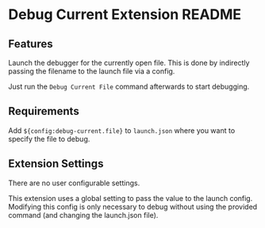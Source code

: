 # Debug Current Extension README

## Features

Launch the debugger for the currently open file. This is done by indirectly passing the filename to the launch file via a config.

Just run the `Debug Current File` command afterwards to start debugging.

## Requirements

Add `${config:debug-current.file}` to `launch.json` where you want to specify the file to debug.

## Extension Settings

There are no user configurable settings.

This extension uses a global setting to pass the value to the launch config. Modifying this config is only necessary to debug without using the provided command (and changing the launch.json file).
